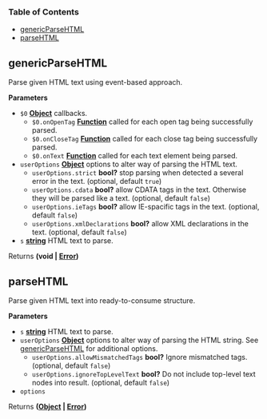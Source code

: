 <!-- Generated by documentation.js. Update this documentation by updating the source code. -->

### Table of Contents

-   [genericParseHTML](#genericparsehtml)
-   [parseHTML](#parsehtml)

## genericParseHTML

Parse given HTML text using event-based approach.

**Parameters**

-   `$0` **[Object](https://developer.mozilla.org/en-US/docs/Web/JavaScript/Reference/Global_Objects/Object)** callbacks.
    -   `$0.onOpenTag` **[Function](https://developer.mozilla.org/en-US/docs/Web/JavaScript/Reference/Statements/function)** called for each open tag being
        successfully parsed.
    -   `$0.onCloseTag` **[Function](https://developer.mozilla.org/en-US/docs/Web/JavaScript/Reference/Statements/function)** called for each close tag being
        successfully parsed.
    -   `$0.onText` **[Function](https://developer.mozilla.org/en-US/docs/Web/JavaScript/Reference/Statements/function)** called for each text element being parsed.
-   `userOptions` **[Object](https://developer.mozilla.org/en-US/docs/Web/JavaScript/Reference/Global_Objects/Object)** options to alter way of parsing the HTML text.
    -   `userOptions.strict` **bool?** stop parsing when detected a
        several error in the text. (optional, default `true`)
    -   `userOptions.cdata` **bool?** allow CDATA tags in the text.
        Otherwise they will be parsed like a text. (optional, default `false`)
    -   `userOptions.ieTags` **bool?** allow IE-spacific tags in the text. (optional, default `false`)
    -   `userOptions.xmlDeclarations` **bool?** allow XML declarations in the text. (optional, default `false`)
-   `s` **[string](https://developer.mozilla.org/en-US/docs/Web/JavaScript/Reference/Global_Objects/String)** HTML text to parse.

Returns **(void | [Error](https://developer.mozilla.org/en-US/docs/Web/JavaScript/Reference/Global_Objects/Error))** 

## parseHTML

Parse given HTML text into ready-to-consume structure.

**Parameters**

-   `s` **[string](https://developer.mozilla.org/en-US/docs/Web/JavaScript/Reference/Global_Objects/String)** HTML text to parse.
-   `userOptions` **[Object](https://developer.mozilla.org/en-US/docs/Web/JavaScript/Reference/Global_Objects/Object)** options to alter way of parsing the HTML string.
    See [genericParseHTML](#genericparsehtml) for additional options.
    -   `userOptions.allowMismatchedTags` **bool?** Ignore mismatched tags. (optional, default `false`)
    -   `userOptions.ignoreTopLevelText` **bool?** Do not include
        top-level text nodes into result. (optional, default `false`)
-   `options`  

Returns **([Object](https://developer.mozilla.org/en-US/docs/Web/JavaScript/Reference/Global_Objects/Object) \| [Error](https://developer.mozilla.org/en-US/docs/Web/JavaScript/Reference/Global_Objects/Error))** 

